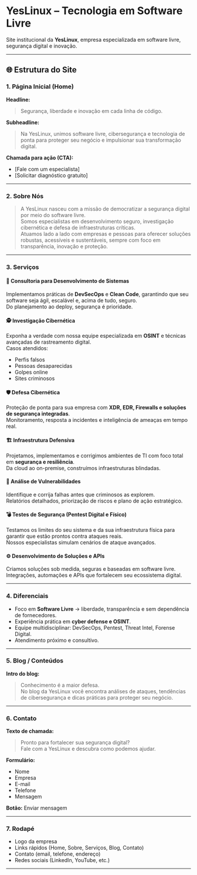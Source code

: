 # YesLinux – Tecnologia em Software Livre

Site institucional da **YesLinux**, empresa especializada em software livre, segurança digital e inovação.

---

## 🌐 Estrutura do Site

### 1. Página Inicial (Home)
**Headline:**
> Segurança, liberdade e inovação em cada linha de código.

**Subheadline:**
> Na YesLinux, unimos software livre, cibersegurança e tecnologia de ponta para proteger seu negócio e impulsionar sua transformação digital.

**Chamada para ação (CTA):**
- [Fale com um especialista]  
- [Solicitar diagnóstico gratuito]  

---

### 2. Sobre Nós
> A YesLinux nasceu com a missão de democratizar a segurança digital por meio do software livre.  
> Somos especialistas em desenvolvimento seguro, investigação cibernética e defesa de infraestruturas críticas.  
> Atuamos lado a lado com empresas e pessoas para oferecer soluções robustas, acessíveis e sustentáveis, sempre com foco em transparência, inovação e proteção.

---

### 3. Serviços

#### 🔐 Consultoria para Desenvolvimento de Sistemas
Implementamos práticas de **DevSecOps** e **Clean Code**, garantindo que seu software seja ágil, escalável e, acima de tudo, seguro.  
Do planejamento ao deploy, segurança é prioridade.

#### 🕵️ Investigação Cibernética
Exponha a verdade com nossa equipe especializada em **OSINT** e técnicas avançadas de rastreamento digital.  
Casos atendidos:
- Perfis falsos  
- Pessoas desaparecidas  
- Golpes online  
- Sites criminosos  

#### 🛡️ Defesa Cibernética
Proteção de ponta para sua empresa com **XDR, EDR, Firewalls e soluções de segurança integradas**.  
Monitoramento, resposta a incidentes e inteligência de ameaças em tempo real.

#### 🏗️ Infraestrutura Defensiva
Projetamos, implementamos e corrigimos ambientes de TI com foco total em **segurança e resiliência**.  
Da cloud ao on-premise, construímos infraestruturas blindadas.

#### 🔎 Análise de Vulnerabilidades
Identifique e corrija falhas antes que criminosos as explorem.  
Relatórios detalhados, priorização de riscos e plano de ação estratégico.

#### 💣 Testes de Segurança (Pentest Digital e Físico)
Testamos os limites do seu sistema e da sua infraestrutura física para garantir que estão prontos contra ataques reais.  
Nossos especialistas simulam cenários de ataque avançados.

#### ⚙️ Desenvolvimento de Soluções e APIs
Criamos soluções sob medida, seguras e baseadas em software livre.  
Integrações, automações e APIs que fortalecem seu ecossistema digital.

---

### 4. Diferenciais
- Foco em **Software Livre** → liberdade, transparência e sem dependência de fornecedores.  
- Experiência prática em **cyber defense e OSINT**.  
- Equipe multidisciplinar: DevSecOps, Pentest, Threat Intel, Forense Digital.  
- Atendimento próximo e consultivo.  

---

### 5. Blog / Conteúdos
**Intro do blog:**
> Conhecimento é a maior defesa.  
> No blog da YesLinux você encontra análises de ataques, tendências de cibersegurança e dicas práticas para proteger seu negócio.

---

### 6. Contato
**Texto de chamada:**
> Pronto para fortalecer sua segurança digital?  
> Fale com a YesLinux e descubra como podemos ajudar.

**Formulário:**
- Nome  
- Empresa  
- E-mail  
- Telefone  
- Mensagem  

**Botão:** Enviar mensagem

---

### 7. Rodapé
- Logo da empresa  
- Links rápidos (Home, Sobre, Serviços, Blog, Contato)  
- Contato (email, telefone, endereço)  
- Redes sociais (LinkedIn, YouTube, etc.)  

---
